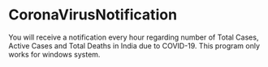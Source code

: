 # CoronaVirusNotification
You will receive a notification every hour regarding number of Total Cases, Active Cases and Total Deaths in India due to COVID-19. This program only works for windows system.

